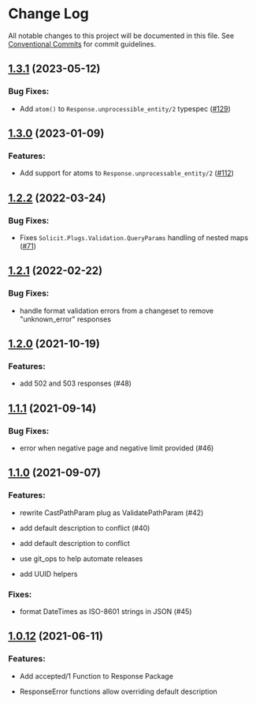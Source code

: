 # Change Log

All notable changes to this project will be documented in this file.
See [Conventional Commits](Https://conventionalcommits.org) for commit guidelines.

<!-- changelog -->

## [1.3.1](https://github.com/smartrent/solicit/compare/1.3.0...1.3.1) (2023-05-12)

### Bug Fixes:

* Add `atom()` to `Response.unprocessible_entity/2` typespec ([#129](https://github.com/smartrent/solicit/pull/129))

## [1.3.0](https://github.com/smartrent/solicit/compare/1.2.2...1.3.0) (2023-01-09)

### Features:

* Add support for atoms to `Response.unprocessable_entity/2` ([#112](https://github.com/smartrent/solicit/pull/112))



## [1.2.2](https://github.com/smartrent/solicit/compare/1.2.1...1.2.2) (2022-03-24)

### Bug Fixes:

* Fixes `Solicit.Plugs.Validation.QueryParams` handling of nested maps ([#71](https://github.com/smartrent/solicit/pull/71))



## [1.2.1](https://github.com/smartrent/solicit/compare/1.2.0...1.2.1) (2022-02-22)




### Bug Fixes:

* handle format validation errors from a changeset to remove "unknown_error" responses

## [1.2.0](https://github.com/smartrent/solicit/compare/1.1.1...1.2.0) (2021-10-19)




### Features:

* add 502 and 503 responses (#48)

## [1.1.1](https://github.com/smartrent/solicit/compare/1.1.0...1.1.1) (2021-09-14)




### Bug Fixes:

* error when negative page and negative limit provided (#46)



## [1.1.0](https://github.com/smartrent/solicit/compare/1.0.15...1.1.0) (2021-09-07)




### Features:

* rewrite CastPathParam plug as ValidatePathParam (#42)

* add default description to conflict (#40)

* add default description to conflict

* use git_ops to help automate releases

* add UUID helpers

### Fixes:

* format DateTimes as ISO-8601 strings in JSON (#45)

## [1.0.12](https://github.com/smartrent/solicit/compare/1.0.12...1.0.12) (2021-06-11)




### Features:

* Add accepted/1 Function to Response Package

* ResponseError functions allow overriding default description
